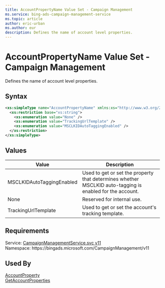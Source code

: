 ```yaml
---
title: AccountPropertyName Value Set - Campaign Management
ms.service: bing-ads-campaign-management-service
ms.topic: article
author: eric-urban
ms.author: eur
description: Defines the name of account level properties.
---
```

# AccountPropertyName Value Set - Campaign Management
Defines the name of account level properties.

## Syntax
```xml
<xs:simpleType name="AccountPropertyName" xmlns:xs="http://www.w3.org/2001/XMLSchema">
  <xs:restriction base="xs:string">
    <xs:enumeration value="None" />
    <xs:enumeration value="TrackingUrlTemplate" />
    <xs:enumeration value="MSCLKIDAutoTaggingEnabled" />
  </xs:restriction>
</xs:simpleType>
```

## <a name="values"></a>Values


|Value|Description|
|-----------|---------------|
|<a name="msclkidautotaggingenabled"></a>MSCLKIDAutoTaggingEnabled|Used to get or set the property that determines whether MSCLKID auto-tagging is enabled for the account.|
|<a name="none"></a>None|Reserved for internal use.|
|<a name="trackingurltemplate"></a>TrackingUrlTemplate|Used to get or set the account's tracking template.|

## Requirements
Service: [CampaignManagementService.svc v11](https://campaign.api.bingads.microsoft.com/Api/Advertiser/CampaignManagement/v11/CampaignManagementService.svc)  
Namespace: https\://bingads.microsoft.com/CampaignManagement/v11  

## Used By
[AccountProperty](accountproperty.md)  
[GetAccountProperties](getaccountproperties.md)  
